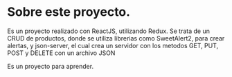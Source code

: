 # Sobre este proyecto.

Es un proyecto realizado con ReactJS, utilizando Redux. Se trata de un CRUD de productos, donde se utiliza librerias como SweetAlert2, para crear alertas, y json-server, el cual crea un servidor con los metodos GET, PUT, POST y DELETE con un archivo JSON

Es un proyecto para aprender.
